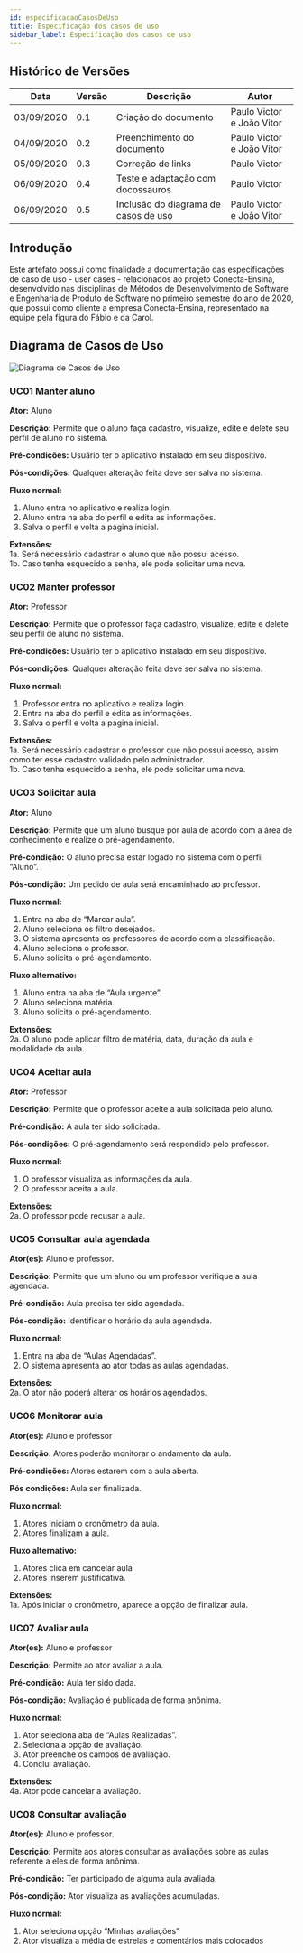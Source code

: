```yaml
---
id: especificacaoCasosDeUso
title: Especificação dos casos de uso
sidebar_label: Especificação dos casos de uso
---
```


## Histórico de Versões

| Data | Versão | Descrição | Autor |
|--------|-----------|---------------|---------|
| 03/09/2020 | 0.1 | Criação do documento | Paulo Victor e João Vitor |
| 04/09/2020 | 0.2 | Preenchimento do documento | Paulo Victor e João Vitor |
| 05/09/2020 | 0.3 | Correção de links | Paulo Victor |
| 06/09/2020 | 0.4 | Teste e adaptação com docossauros | Paulo Victor |
| 06/09/2020 | 0.5 | Inclusão do diagrama de casos de uso | Paulo Victor e João Vitor |

## Introdução

Este artefato possui como finalidade a documentação das especificações de caso de uso - user cases - relacionados ao projeto Conecta-Ensina, desenvolvido nas disciplinas de Métodos de Desenvolvimento de Software e Engenharia de Produto de Software no primeiro semestre do ano de 2020, que possui como cliente a empresa Conecta-Ensina, representado na equipe pela figura do Fábio e da Carol.


## Diagrama de Casos de Uso

![Diagrama de Casos de Uso](https://raw.githubusercontent.com/fga-eps-mds/2020.1-Conecta-Ensina-Wiki/master/website/static/img/diagramaCasoDeUso.svg)


### UC01 Manter aluno

**Ator:** Aluno

**Descrição:** Permite que o aluno faça cadastro, visualize, edite e delete seu perfil de aluno no sistema.

**Pré-condições:** Usuário ter o aplicativo instalado em seu dispositivo.

**Pós-condições:** Qualquer alteração feita deve ser salva no sistema.

**Fluxo normal:**
1. Aluno entra no aplicativo e realiza login.
2. Aluno entra na aba do perfil e edita as informações.
3. Salva o perfil e volta a página inicial.

**Extensões:**<br>
1a. Será necessário cadastrar o aluno que não possui acesso.<br>
1b. Caso tenha esquecido a senha, ele pode solicitar uma nova.<br>


### UC02 Manter professor

**Ator:** Professor

**Descrição:** Permite que o professor faça cadastro, visualize, edite e delete seu perfil de aluno no sistema.

**Pré-condições:** Usuário ter o aplicativo instalado em seu dispositivo.

**Pós-condições:** Qualquer alteração feita deve ser salva no sistema.

**Fluxo normal:**
1. Professor entra no aplicativo e realiza login.
2. Entra na aba do perfil e edita as informações.
3. Salva o perfil e volta a página inicial.

**Extensões:**<br>
1a. Será necessário cadastrar o professor que não possui acesso, assim como ter esse cadastro validado pelo administrador.<br>
1b. Caso tenha esquecido a senha, ele pode solicitar uma nova.<br>


### UC03 Solicitar aula

**Ator:** Aluno

**Descrição:** Permite que um aluno busque por aula de acordo com a área de conhecimento e realize o pré-agendamento.

**Pré-condição:** O aluno precisa estar logado no sistema com o perfil “Aluno”.

**Pós-condição:** Um pedido de aula será encaminhado ao professor.

**Fluxo normal:**
1. Entra na aba de “Marcar aula”.
2. Aluno seleciona os filtro desejados.
3. O sistema apresenta os professores de acordo com a classificação.
4. Aluno seleciona o professor.
5. Aluno solicita o pré-agendamento.

**Fluxo alternativo:**
1. Aluno entra na aba de “Aula urgente”.
2. Aluno seleciona matéria.
3. Aluno solicita o pré-agendamento.

**Extensões:**<br>
2a. O aluno pode aplicar filtro de matéria, data, duração da aula e modalidade da aula.<br>


### UC04 Aceitar aula

**Ator:** Professor

**Descrição:** Permite que o professor aceite a aula solicitada pelo aluno.

**Pré-condição:**  A aula ter sido solicitada.

**Pós-condições:** O pré-agendamento será respondido pelo professor.

**Fluxo normal:**
1. O professor visualiza as informações da aula.
2. O professor aceita a aula.

**Extensões:**<br>
2a. O professor pode recusar a aula.<br>


### UC05 Consultar aula agendada

**Ator(es):** Aluno e professor.

**Descrição:** Permite que um aluno ou um professor verifique a aula agendada. 

**Pré-condição:** Aula precisa ter sido agendada.

**Pós-condição:** Identificar o horário da aula agendada.

**Fluxo normal:**
1. Entra na aba de “Aulas Agendadas”.
2. O sistema apresenta ao ator todas as aulas agendadas. 

**Extensões:**<br>
2a. O ator não poderá alterar os horários agendados. <br>


### UC06 Monitorar aula

**Ator(es):** Aluno e professor

**Descrição:** Atores poderão monitorar o andamento da aula.

**Pré-condições:** Atores estarem com a aula aberta.

**Pós condições:** Aula ser finalizada.

**Fluxo normal:** 
1. Atores iniciam o cronômetro da aula.
2. Atores finalizam a aula.

**Fluxo alternativo:**
1. Atores clica em cancelar aula
2. Atores inserem justificativa.

**Extensões:**<br>
1a. Após iniciar o cronômetro, aparece a opção de finalizar aula.<br>


### UC07 Avaliar aula

**Ator(es):** Aluno e professor

**Descrição:** Permite ao ator avaliar a aula.

**Pré-condição:** Aula ter sido dada.

**Pós-condição:** Avaliação é publicada de forma anônima.

**Fluxo normal:**
1. Ator seleciona aba de “Aulas Realizadas”.
2. Seleciona a opção de avaliação.
3. Ator preenche os campos de avaliação.
4. Conclui avaliação.

**Extensões:**<br>
4a. Ator pode cancelar a avaliação.<br>


### UC08 Consultar avaliação

**Ator(es):** Aluno e professor.

**Descrição:** Permite aos atores consultar as avaliações sobre as aulas referente a eles de forma anônima.

**Pré-condição:** Ter participado de alguma aula avaliada.

**Pós-condição:** Ator visualiza as avaliações acumuladas.

**Fluxo normal:**
1. Ator seleciona opção “Minhas avaliações”
2. Ator visualiza a média de estrelas e comentários mais colocados

